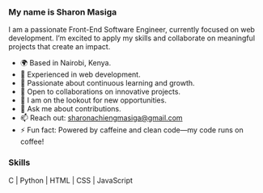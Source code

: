 ### My name is Sharon Masiga

I am a passionate Front-End Software Engineer, currently focused on web development. I’m excited to apply my skills and collaborate on meaningful projects that create an impact.

- 🌍 Based in Nairobi, Kenya.
- 🔭 Experienced in  web development.
- 🌱 Passionate about continuous learning and growth.
- 👯 Open to collaborations on innovative projects.
- 🤔 I am on the lookout for new opportunities.
- 💬 Ask me about contributions.
- 📫 Reach out: sharonachiengmasiga@gmail.com
- ⚡ Fun fact: Powered by caffeine and clean code—my code runs on coffee!

### Skills  
C | Python | HTML | CSS | JavaScript
